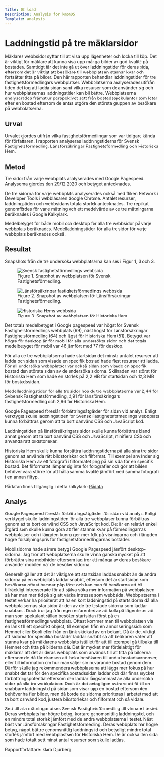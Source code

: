 ```yaml
---
Title: 02 load
Description: Analysis for kmom05
Template: analysis
---
```

Laddningstid på tre mäklarsidor
=======================

Mäklares webbsidor syftar till att visa upp lägenheter och locka till köp. Det är viktigt för mäklare att kunna visa upp många bilder av god kvalité på bostaden. Samtidgt får det inte gå ut över laddningstider för deras sida, eftersom det är viktigt att besökare till webbplatsen stannar kvar och fortsätter titta på bilder. Den här rapporten behandlar laddningstider för tre fastighetsförmedlingars webbplatser. Webbplatserna analyserades utifrån tiden det tog att ladda sidan samt vilka resurser som de använder sig och hur webbplatsernas laddningstider kan bli bättre. Webbplatserna analyserades främst ur perspektivet sett från bostadsspekulanter som letar efter en bostad eftersom de antas utgöra den största gruppen av besökare på webbplatserna.


Urval
-----------------------

Urvalet gjordes utifrån vilka fastighetsförmedlingar som var tidigare kända för författaren. I rapporten analyseras laddningstiderna för Svensk Fastighetsförmedling, Länsförsäkringar Fastighetsförmedling och Historiska Hem.

Metod
-----------------------

Tre sidor från varje webbplats analyserades med Google Pagespeed. Analyserna gjordes den 29/12 2020 och betyget antecknades.

De tre sidorna för varje webbplats analyserades också med fliken Network i Developer Tools i webbläsaren Google Chrome. Antalet resurser, laddningstiden och webbsidans totala storlek antecknades. Tre replikat genomfördes för varje mätning och ett medelvärde av de tre mätningarna beräknades i Google Kalkylark.

Medelbetyget för både mobil och desktop för alla tre webbsidor på varje webbplats beräknades. Medelladdningstiden för alla tre sidor för varje webbplats beräknades också.


Resultat
-----------------------
Snapshots från de tre undersöka webbplatserna kan ses i Figur 1, 3 och 3.

<figure>
    <picture>
        <source media="(min-width: 1500px)" srcset="../image/svensk_fast.PNG?">
        <source media="(min-width: 1000px)" srcset="../image/svensk_fast.PNG?w=1000">
        <source media="(min-width: 700px)" srcset="../image/svensk_fast.PNG?w=700">
        <img src="../image/svensk_fast.PNG?w=500" alt = "Svensk fastighetsförmedlings webbsida">
    <picture>
    <figcaption>Figure 1. Snapshot av webbplatsen för Svensk Fastighetsförmedling.</figcaption>
</figure>

<figure>
    <picture>
        <source media="(min-width: 1500px)" srcset="../image/lansfors.PNG?">
        <source media="(min-width: 1000px)" srcset="../image/lansfors.PNG?w=1000">
        <source media="(min-width: 700px)" srcset="../image/lansfors.PNG?w=700">
        <img src="../image/lansfors.PNG?w=500" alt = "Länsförsäkringar fastighetsförmedlings webbsida">
    <picture>
    <figcaption>Figure 2. Snapshot av webbplatsen för Länsförsäkringar Fastighetsförmedling.</figcaption>
</figure>

<figure>
    <picture>
        <source media="(min-width: 1500px)" srcset="../image/historiska_hem.PNG?">
        <source media="(min-width: 1000px)" srcset="../image/historiska_hem.PNG?w=1000">
        <source media="(min-width: 700px)" srcset="../image/historiska_hem.PNG?w=700">
        <img src="../image/historiska_hem?w=500" alt = "Historiska Hems webbsida">
    <picture>
    <figcaption>Figure 3. Snapshot av webbplatsen för Historiska Hem.</figcaption>
</figure>


Det totala medelbetyget i Google pagespeed var högst för Svensk Fastighetsförmedlings webbplats (69), näst högst för Länsförsäkringar Fastighetsförmedling (64) och lägst för Historiska Hem (51). Betyget var högre för desktop än för mobil för alla undersökta sidor, och det totala medelbetyget för mobil var 46 jämfört med 77 för desktop.

För alla de tre webbplatserna hade startsidan det minsta antalet resurser att ladda och sidan som visade en specifik bostad hade flest resurser att ladda. För all undersöka webbplatser var också sidan som visade en specifik bostad den största sidan av de undersöka sidorna. Skillnaden var störst för Historiska Hem som hade en storlek på 2,2 MB för startsidan och 12,3 MB för bostadssidan.

Medelladdningstiden för alla tre sidor hos de tre webbplatserna var 2,44 för Svbensk Fastighetsförmedling, 2,91 för länsförsäkringars fastighetsförmedling och 2,96 för Historiska Hem.

Google Pagespeed föreslår förbättringsåtgärder för sidan vid analys. Enligt verktyget skulle laddningstiden för Svensk Fastighetsförmedlings webbplats kunna förbättras genom att ta bort oanvänd CSS och JavaScript kod.

Laddningstiden på länsförsäkringars sidor skulle kunna förbättras bland annat genom att ta bort oanvänd CSS och JavaScript, minifiera CSS och använda rätt bildstorlekar.

Historiska Hem skulle kunna förbättra laddningstiderna på alla sina tre sidor genom att använda rätt bildstorlekar och filformat. Till exempel använder sig Historiska Hem av ett fotografi i filformatet png på sin sida för en specifik bostad. Det filformatet lämpar sig inte för fotografier och gör att bilden behöver vara större för att hålla samma kvalité jämfört med samma fotografi i en annan filtyp.

Rådatan finns tillgänglig i detta kalkylark: [Rådata](https://docs.google.com/spreadsheets/d/1rUGtyroZALIJWDDC8dDFQBfE9L0KVf4AyPfOIfapilE/edit?usp=sharing)

Analys
-----------------------

Google Pagespeed föreslår förbättringsåtgärder för sidan vid analys. Enligt verktyget skulle laddningstiden för alla tre webbplaser kunna förbättras genom att ta bort oanvänd CSS och JavaScript kod. Det är en relativt enkel åtgärd som skulle kunna göra att fler stannar kvar på förmedlingarnas webbplatser och i längden kunna ger mer folk på visningarna och i längden högre försäljningspris för fastighetsförmedlingarnas bostäder.

Mobilsidorna hade sämre betyg i Google Pagespeed jämfört desktop-sidorna. Jag tror att webbplatserna skulle vinna ganska mycket på att förbrättra sina mobilsidor eftersom jag tror att många av deras besökare använder mobilen när de besöker sidorna.

Generellt gäller att det är viktigare att startsidan laddas snabbt än de andra sidorna på en webbplats laddar snabbt, eftersom det är startsidan som besökarna oftast hamnar påp först och kan man få besökarna att bli tillräckligt intresserade för att själva söka mer information på webbplatsen så har man mer tid på sig att väcka intresse som webbsida. Webbplatserna i testet verkar ha prioriterat att ha en kort laddningstid på startsidorna då alla webbplatsernas startsidor är den av de tre testade sidorna som laddar snabbast. Dock tror jag från egen erfarenhet av att kolla på lägenheter att man som spekulant sällan besöker startsidan först på en fastighetsförmedlings webbplats. Oftast kommer man till webbplatsen via en länk till ett specifikt object, till exempel från en annonseringssida som Hemnet eller Booli eller från en länk skickad av en bekant. Då är det viktigt att sidorna för specifika bostäder laddar snabbt så att beökaren väljer att stanna kvar på mäklarens webbplats istället för att till exempel gå tillbaka till Hemnet och titta på bilderna där. Det är mycket mer fördelaktigt för mäklarna att det är deras webbplats som används till att titta på bilderna eftersom de då får chansen att locka besökaren till andra bostadsannonser, eller till information om hur man säljer sin nuvarande bostad genom dem. Därför skulle jag rekommendera webbplaserna att lägga mer fokus på hur snabbt det tar för den specifika bostadssidan laddar och där finns mycket förbättringspotential eftersom den laddar långsammast av alla undersöka sidor på alla tre webbplatser. Dock är det antagligen svårare att få till en snabbare laddningstid på sidan som visar upp en bostad eftersom den behöver ha fler bilder, men då borde de sidorna prioriteras i arbetet med att ta bort oanvänd kod, justera bildstorlekar och filformat och så vidare.

Sett till alla mätningar utses Svensk Fastighetsförmedling till vinnare i testet. Deras webbplats har högre betyg, kortare genomsnittlig laddningstid, och en mindre total storlek jämfört med de andra webbplatserna i testet. Näst bäst var Länsförsäkringar Fastighetsförmedling. Deras webbplats har högre betyg, något bättre genomsnittlig laddningstid och betydligt mindre total storlek jämfört med webbplastsen för Historiska Hem. De är också den sida som hade totalt sett minst antal resurser som skulle laddas.

Rapportförfattare: klara Djurberg
